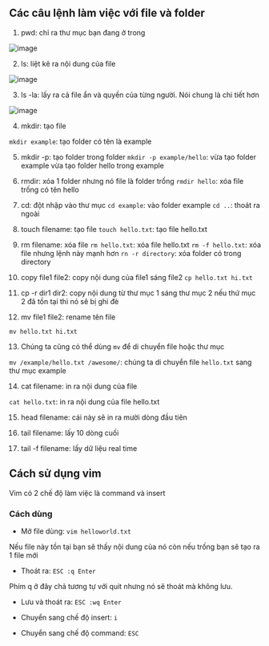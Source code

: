 ## Các câu lệnh làm việc với file và folder
1. pwd: chỉ ra thư mục bạn đang ở trong

![image](https://user-images.githubusercontent.com/45547213/68914124-2ecb9380-0790-11ea-9697-827f23f096de.png)

2. ls: liệt kê ra nội dung của file

![image](https://user-images.githubusercontent.com/45547213/68914240-97b30b80-0790-11ea-958d-586531ce7b8b.png)

3. ls -la: lấy ra cả file ẩn và quyền của từng người. Nói chung là chi tiết hơn

![image](https://user-images.githubusercontent.com/45547213/68915316-13fb1e00-0794-11ea-8d4e-1aafe9aa9a9c.png)

4. mkdir: tạo file

`mkdir example`: tạo folder có tên là example

5. mkdir -p: tạo folder trong folder
`mkdir -p example/hello`: vừa tạo folder example vừa tạo folder hello trong example

6. rmdir: xóa 1 folder nhưng nó file là folder trống
`rmdir hello`: xóa file trống có tên hello

7. cd: đột nhập vào thư mục
`cd example`: vào folder example
`cd ..`: thoát ra ngoài

8. touch filename: tạo file
`touch hello.txt`: tạo file hello.txt

9. rm filename: xóa file
`rm hello.txt`: xóa file hello.txt
`rm -f hello.txt`: xóa file nhưng lệnh này mạnh hơn
`rn -r directory`: xóa folder có trong directory

10. copy file1 file2: copy nội dung của file1 sáng file2
`cp hello.txt hi.txt`

11. cp -r dir1 dir2: copy nội dung từ thư mục 1 sáng thư mục 2 nếu thứ mục 2 đã tồn tại thì nó sẽ bị ghi đè

12. mv file1 file2: rename tên file

`mv hello.txt hi.txt`

13. Chúng ta cũng có thể dùng `mv` để di chuyển file hoặc thư mục

`mv /example/hello.txt /awesome/`: chúng ta di chuyển file `hello.txt` sang thư mục example

14. cat filename: in ra nội dung của file

`cat hello.txt`: in ra nội dung của file hello.txt

15. head filename: cái này sẽ in ra mười dòng đầu tiên

16. tail filename: lấy 10 dòng cuối

17. tail -f filename: lấy dữ liệu real time


## Cách sử dụng vim

Vim có 2 chế độ làm việc là command và insert


### Cách dùng
- Mở file dùng: `vim helloworld.txt`

Nếu file này tồn tại bạn sẽ thấy nội dung của nó còn nếu trống bạn sẽ tạo ra 1 file mới

- Thoát ra: `ESC :q Enter`

Phím q ở đây chả tương tự với quit nhưng nó sẽ thoát mà không lưu. 

- Lưu và thoát ra: `ESC :wq Enter`

- Chuyển sang chế độ insert: `i`

- Chuyển sang chế độ command: `ESC`






